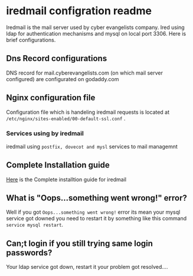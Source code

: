 # iredmail configration readme

Iredmail is the mail server used by cyber evangelists company. Ired using ldap for authentication mechanisms and mysql on  local port 3306.
Here is brief configurations.

## Dns Record configurations
DNS record for mail.cyberevangelists.com (on which mail server configured) are configurated on godaddy.com

## Nginx configuration file 
  Configuration file which is handeling iredmail requests is located at `/etc/nginx/sites-enabled/00-default-ssl.conf` .


### Services using by iredmail
iredmail using `postfix, dovecot and mysl` services to mail managemnt 

## Complete Installation guide
[Here](https://www.linode.com/docs/guides/how-to-install-and-configure-iredmail/) is the Complete installtion guide for iredmail



## What is "Oops...something went wrong!" error?
 Well if you got `Oops...something went wrong!` error its mean your mysql service got downed you need to restart it by something like this command `service mysql restart`. 

## Can;t login if you still trying same login passwords?
 Your ldap service got down, restart it your problem got resolved....
